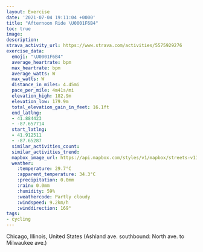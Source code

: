 ```yaml
---
layout: Exercise
date: '2021-07-04 19:11:04 +0000'
title: "Afternoon Ride \U0001F6B4"
toc: true
image:
description:
strava_activity_url: https://www.strava.com/activities/5575929276
exercise_data:
  emoji: "\U0001F6B4"
  average_heartrate: bpm
  max_heartrate: bpm
  average_watts: W
  max_watts: W
  distance_in_miles: 4.45mi
  pace_per_mile: 4m41s/mi
  elevation_high: 182.9m
  elevation_low: 179.9m
  total_elevation_gain_in_feet: 16.1ft
  end_latlng:
  - 41.884423
  - -87.657714
  start_latlng:
  - 41.912511
  - -87.65287
  similar_activities_count:
  similar_activities_trend:
  mapbox_image_url: https://api.mapbox.com/styles/v1/mapbox/streets-v11/static/path-5+787af2-1.0(e%60y~Flu~uOWTx%40QBD%40ZFBFEPRRJ%60AEfABhAGH%40HD%40TG%60%40DPCTBjDARBf%40%3FbDBz%40%40lPAl%40Rh%5DHjBEf%40Cf%40CPEDFJDNDxJBtAAbBA%3FZ%3FZE%60DIzGCvDGt%40BbBGfABtFI%5C%3FNDXCrA%3FvBEDB%3FCLCNBPCLMRHN%40zAErBAr%40A%60%40ErAAP%40%5EA%60ABJEnB%40N%40NFF%3FjACt%40I%7CA%3F~AEhC%3F~AELDXETBrACz%40Fv%40CHEVALEL%40tAGjFEf%40%40nAEv%40%40bACnB%3FzAEhADnAIdDCrAEj%40%40rDKrBBzAAX%40d%40CV%40bAEX%40DBNAB%40A%40B%3F%3FDR%60%40Sk%40D%3FHD%40HGrALjCAhDAd%40EHIBAEUEeA%40UBE%3FGDIZ%40bABPFLKTHfGAlADbBA%60EH%60P%3Fp%40CH%40C%3F%40EG%3Fa%40%3F%40%3FAU%3FDG%3FSBIXe%40C%5BD%7BC%3FqADSFE%60%40BpABRADEJDp%40ER%3FVKJOnBATAN%40TRFBv%40%3FJGFWGqI%3FqBCo%40%40gACwB%3FGEGOGq%40DIC_%40B%7D%40%3FOCEEDCCU%3Fy%40EaBBUGgEBm%40I%7DDBYIWBYEO%40iCHi%40Ce%40I%7BE%3FcADQ%40OGwC%3FgCCO%40_%40DWGWAc%40%40OAeCCOBw%40AY%40ELDFCv%40AlB%3FRCBI%40iAGgBGyIEq%40Ia%40B%40AA%3F%40AC),pin-s-s+e5b22e(-87.65287,41.91251),pin-s-f+89ae00(-87.65772000000014,41.88442000000002)/auto/800x800?access_token=pk.eyJ1Ijoiam9zaGJlY2ttYW4iLCJhIjoiY205eWR2aDd1MWZ6djJrbXc4a3M0bWZleiJ9.XiG9OWkNcZk2QzjJbxLB4A
  weather:
    :temperature: 29.7°C
    :apparent_temperature: 34.3°C
    :precipitation: 0.0mm
    :rain: 0.0mm
    :humidity: 59%
    :weathercode: Partly cloudy
    :windspeed: 9.2km/h
    :winddirection: 169°
tags:
- cycling
---
```

Chicago, Illinois, United States (Ashland ave. southbound: North ave. to Milwaukee ave.)
